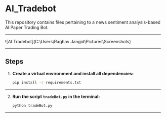 # AI_Tradebot

This repository contains files pertaining to a news sentiment analysis-based AI Paper Trading Bot.

---

![AI Tradebot](C:\Users\Raghav Jangid\Pictures\Screenshots)

---

## Steps

1. **Create a virtual environment and install all dependencies:**
    ```bash
    pip install -r requirements.txt
    ```

---

2. **Run the script `tradeBot.py` in the terminal:**
    ```bash
    python tradeBot.py
    ```

---

